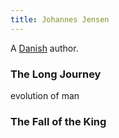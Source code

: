 ```yaml
---
title: Johannes Jensen
---
```


A [Danish](../index.html) author.

### The Long Journey

evolution of man

### The Fall of the King
